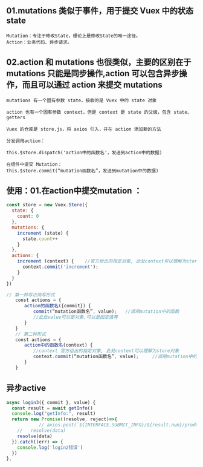 ## 01.mutations 类似于事件，用于提交 Vuex 中的状态 state
```
Mutation：专注于修改State，理论上是修改State的唯一途径。
Action：业务代码、异步请求。
```

## 02.action 和 mutations 也很类似，主要的区别在于mutations 只能是同步操作,action 可以包含异步操作，而且可以通过 action 来提交 mutations
```text
mutations 有一个固有参数 state，接收的是 Vuex 中的 state 对象

action 也有一个固有参数 context，但是 context 是 state 的父级，包含 state、getters

Vuex 的仓库是 store.js，将 axios 引入，并在 action 添加新的方法

分发调用action：

this.$store.dispatch('action中的函数名'，发送到action中的数据)

在组件中提交 Mutation：
this.$store.commit(“mutation函数名”，发送到mutation中的数据)
```

## 使用：01.在action中提交mutation ：
```javaScript
const store = new Vuex.Store({
  state: {
    count: 0
  },
  mutations: {
    increment (state) {
      state.count++
    }
  },
  actions: {
    increment (context) {    //官方给出的指定对象, 此处context可以理解为store对象
      context.commit('increment');
    }
  }
})
```

```javaScript
// 第一种写法简写形式
　　const actions = {
　　　　action的函数名({commit}) { 
　　　　　　commit(“mutation函数名”, value);   //调用mutation中的函数
　　　　　　//此处value可以是对象,可以是固定值等
　　　　}
　　}
　　// 第二种形式
　　const actions = {
　　　　action中的函数名(context) {
　　　　　　//context 官方给出的指定对象, 此处context可以理解为store对象
　　　　　　context.commit(“mutation函数名”, value);     //调用mutation中的函数
　　　　}
　　}
```

## 异步active
```javaScript
async login3({ commit }, value) {
  const result = await getInfo()
  console.log("getInfo:", result)
  return new Promise((resolve, reject)=>{
            // axios.post(`${INTERFACE.SUBMIT_INFO}/${result.num}/products`, {...params}).then(data => {
    //   resolve(data)
    resolve(data) 
  }).catch((err) => {
    console.log('login2错误')
  })
},
```
